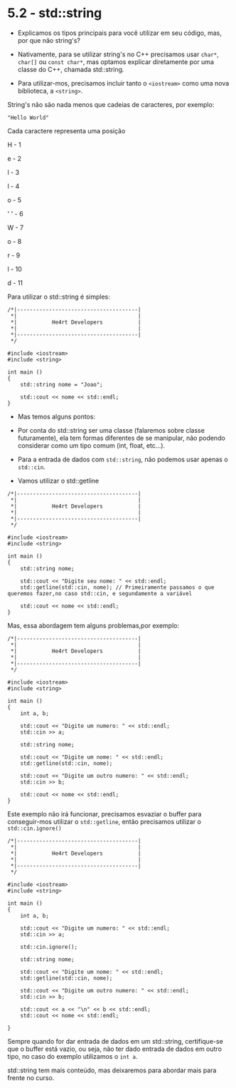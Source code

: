 # 5.2 - std::string

- Explicamos os tipos principais para você utilizar em seu código, mas, por que não string's?

- Nativamente, para se utilizar string's no C++ precisamos usar `char*`, `char[]` ou `const char*`, mas optamos explicar diretamente por uma classe do C++, chamada std::string.

- Para utilizar-mos, precisamos incluir tanto o `<iostream>` como uma nova biblioteca, a `<string>`.

String's não são nada menos que cadeias de caracteres, por exemplo:

`"Hello World"`

Cada caractere representa uma posição

H - 1

e - 2

l - 3

l - 4

o - 5

' ' - 6

W - 7

o - 8

r - 9

l - 10

d - 11

Para utilizar o std::string é simples:

```cpp{0}
/*|--------------------------------------|
 *|                                      |
 *|           He4rt Developers           |
 *|                                      |
 *|--------------------------------------|
 */

#include <iostream>
#include <string>

int main ()
{
    std::string nome = "Joao";

    std::cout << nome << std::endl;
}
```

- Mas temos alguns pontos:

- Por conta do std::string ser uma classe (falaremos sobre classe futuramente), ela tem formas diferentes de se manipular, não podendo considerar como um tipo comum (int, float, etc...).

- Para a entrada de dados com `std::string`, não podemos usar apenas o `std::cin`.

- Vamos utilizar o std::getline

```cpp{0}
/*|--------------------------------------|
 *|                                      |
 *|           He4rt Developers           |
 *|                                      |
 *|--------------------------------------|
 */

#include <iostream>
#include <string>

int main ()
{
    std::string nome;

    std::cout << "Digite seu nome: " << std::endl;
    std::getline(std::cin, nome); // Primeiramente passamos o que queremos fazer,no caso std::cin, e segundamente a variável

    std::cout << nome << std::endl;
}
```

Mas, essa abordagem tem alguns problemas,por exemplo:

```cpp{0}
/*|--------------------------------------|
 *|                                      |
 *|           He4rt Developers           |
 *|                                      |
 *|--------------------------------------|
 */

#include <iostream>
#include <string>

int main ()
{
    int a, b;

    std::cout << "Digite um numero: " << std::endl;
    std::cin >> a;

    std::string nome;

    std::cout << "Digite um nome: " << std::endl;
    std::getline(std::cin, nome);

    std::cout << "Digite um outro numero: " << std::endl;
    std::cin >> b;

    std::cout << nome << std::endl;
}
```

Este exemplo não irá funcionar, precisamos esvaziar o buffer para conseguir-mos utilizar o `std::getline`, então precisamos utilizar o `std::cin.ignore()`

```cpp{0}
/*|--------------------------------------|
 *|                                      |
 *|           He4rt Developers           |
 *|                                      |
 *|--------------------------------------|
 */

#include <iostream>
#include <string>

int main ()
{
    int a, b;

    std::cout << "Digite um numero: " << std::endl;
    std::cin >> a;

    std::cin.ignore();

    std::string nome;

    std::cout << "Digite um nome: " << std::endl;
    std::getline(std::cin, nome);

    std::cout << "Digite um outro numero: " << std::endl;
    std::cin >> b;

    std::cout << a << "\n" << b << std::endl;
    std::cout << nome << std::endl;

}
```

Sempre quando for dar entrada de dados em um std::string, certifique-se que o buffer está vazio, ou seja, não ter dado entrada de dados em outro tipo, no caso do exemplo utilizamos o `int a`.

std::string tem mais conteúdo, mas deixaremos para abordar mais para frente no curso.
